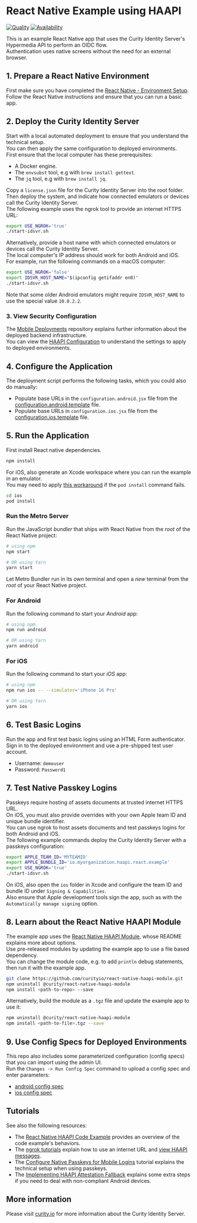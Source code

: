# React Native Example using HAAPI

[![Quality](https://img.shields.io/badge/quality-demo-red)](https://curity.io/resources/code-examples/status/)
[![Availability](https://img.shields.io/badge/availability-source-blue)](https://curity.io/resources/code-examples/status/)

This is an example React Native app that uses the Curity Identity Server's Hypermedia API to perform an OIDC flow.\
Authentication uses native screens without the need for an external browser.

## 1. Prepare a React Native Environment

First make sure you have completed the [React Native - Environment Setup](https://reactnative.dev/docs/environment-setup).\
Follow the React Native instructions and ensure that you can run a basic app.

## 2. Deploy the Curity Identity Server

Start with a local automated deployment to ensure that you understand the technical setup.\
You can then apply the same configuration to deployed environments.\
First ensure that the local computer has these prerequisites:

- A Docker engine.
- The `envsubst` tool, e.g with `brew install gettext`.
- The `jq` tool, e.g with `brew install jq`.

Copy a `license.json` file for the Curity Identity Server into the root folder.\
Then deploy the system, and indicate how connected emulators or devices call the Curity Identity Server.\
The following example uses the ngrok tool to provide an internet HTTPS URL:

```bash
export USE_NGROK='true'
./start-idsvr.sh
```

Alternatively, provide a host name with which connected emulators or devices call the Curity Identity Server.\
The local computer's IP address should work for both Android and iOS.\
For example, run the following commands on a macOS computer:

```bash
export USE_NGROK='false'
export IDSVR_HOST_NAME="$(ipconfig getifaddr en0)"
./start-idsvr.sh
```

Note that some older Android emulators might require `IDSVR_HOST_NAME` to use the special value `10.0.2.2`.

### 3. View Security Configuration

The [Mobile Deployments](https://github.com/curityio/mobile-deployments) repository explains further information about the deployed backend infrastructure.\
You can view the [HAAPI Configuration](https://github.com/curityio/mobile-deployments/blob/main/haapi/example-config-template.xml) to understand the settings to apply to deployed environments.

## 4. Configure the Application

The deployment script performs the following tasks, which you could also do manually:

- Populate base URLs in the `configuration.android.jsx` file from the [configuration.android.template](configuration.android.template) file.
- Populate base URLs in `configuration.ios.jsx` file from the [configuration.ios.template](configuration.ios.template) file.

## 5. Run the Application

First install React native dependencies.

```bash
npm install
```

For iOS, also generate an Xcode workspace where you can run the example in an emulator.\
You may need to apply [this workaround](https://github.com/facebook/react-native/issues/42109#issuecomment-1880663873) if the `pod install` command fails.

```bash
cd ios
pod install
```

### Run the Metro Server

Run the JavaScript _bundler_ that ships _with_ React Native from the _root_ of the React Native project:

```bash
# using npm
npm start

# OR using Yarn
yarn start
```

Let Metro Bundler run in its _own_ terminal and open a _new_ terminal from the _root_ of your React Native project.

### For Android

Run the following command to start your _Android_ app:

```bash
# using npm
npm run android

# OR using Yarn
yarn android
```


### For iOS

Run the following command to start your _iOS_ app:

```bash
# using npm
npm run ios -- --simulator='iPhone 16 Pro'

# OR using Yarn
yarn ios
```

## 6. Test Basic Logins

Run the app and first test basic logins using an HTML Form authenticator.\
Sign in to the deployed environment and use a pre-shipped test user account.

- Username: `demouser`
- Password: `Password1`

## 7. Test Native Passkey Logins

Passkeys require hosting of assets documents at trusted internet HTTPS URL.\
On iOS, you must also provide overrides with your own Apple team ID and unique bundle identifier.\
You can use ngrok to host assets documents and test passkeys logins for both Android and iOS.\
The following example commands deploy the Curity Identity Server with a passkeys configuration:

```bash
export APPLE_TEAM_ID='MYTEAMID'
export APPLE_BUNDLE_ID='io.myorganization.haapi.react.example'
export USE_NGROK='true'
./start-idsvr.sh
```

On iOS, also open the `ios` folder in Xcode and configure the team ID and bundle ID under `Signing & Capabilities`.\
Also ensure that Apple development tools sign the app, such as with the `Automatically manage signing` option.

## 8. Learn about the React Native HAAPI Module

The example app uses the [React Native HAAPI Module](https://github.com/curityio/react-native-haapi-module), whose README explains more about options.\
Use pre-released modules by updating the example app to use a file based dependency.\
You can change the module code, e.g. to add `println` debug statements, then run it with the example app.

```bash
git clone https://github.com/curityio/react-native-haapi-module.git
npm uninstall @curity/react-native-haapi-module
npm install <path-to-repo> --save
```

Alternatively, build the module as a `.tgz` file and update the example app to use it:

```bash
npm uninstall @curity/react-native-haapi-module
npm install <path-to-file>.tgz --save
```

## 9. Use Config Specs for Deployed Environments

This repo also includes some parameterized configuration (config specs) that you can import using the admin UI.\
Run the `Changes -> Run Config Spec` command to upload a config spec and enter parameters:

- [android config spec](config/setup-android-no-attestation-validation.xml) 
- [ios config spec](config/setup-ios-no-attestation-validation.xml)

## Tutorials

See also the following resources:

- The [React Native HAAPI Code Example](https://curity.io/resources/learn/react-native-haapi/) provides an overview of the code example's behaviors.
- The [ngrok tutorials](https://curity.io/resources/learn/mobile-setup-ngrok/) explain how to use an internet URL and [view HAAPI messages](https://curity.io/resources/learn/expose-local-curity-ngrok/#ngrok-inspection-and-status).
-  The [Configure Native Passkeys for Mobile Logins](https://curity.io/resources/learn/mobile-logins-using-native-passkeys/) tutorial explains the technical setup when using passkeys.
- The [Implementing HAAPI Attestation Fallback](https://curity.io/resources/learn/implementing-haapi-fallback/) explains some extra steps if you need to deal with non-compliant Android devices.

## More information

Please visit [curity.io](https://curity.io/) for more information about the Curity Identity Server.
